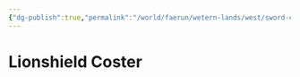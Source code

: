 ```yaml
---
{"dg-publish":true,"permalink":"/world/faerun/wetern-lands/west/sword-coast/phandalin/lionshield-coster/"}
---
```



# Lionshield Coster